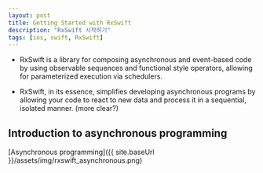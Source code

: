 ```yaml
---
layout: post
title: Getting Started with RxSwift
description: "RxSwift 시작하기"
tags: [ios, swift, RxSwift]
---
```


* RxSwift is a library for composing asynchronous and event-based code by using observable sequences and functional style operators, allowing for parameterized execution via schedulers.

* RxSwift, in its essence, simplifies developing asynchronous programs by allowing your code to react to new data and process it in a sequential, isolated manner. (more clear?)


## Introduction to asynchronous programming
[Asynchronous programming]({{ site.baseUrl }}/assets/img/rxswift_asynchronous.png)
